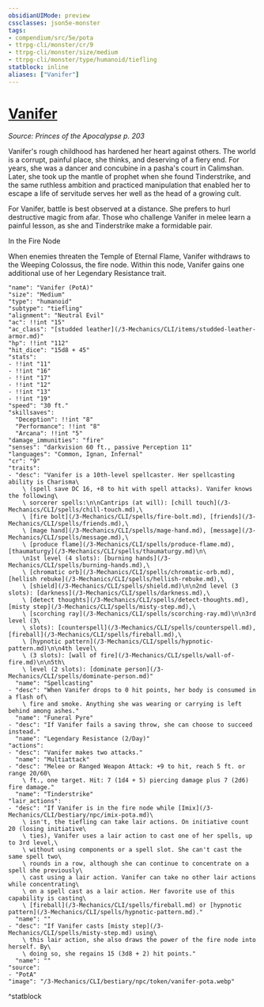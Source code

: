 ```yaml
---
obsidianUIMode: preview
cssclasses: json5e-monster
tags:
- compendium/src/5e/pota
- ttrpg-cli/monster/cr/9
- ttrpg-cli/monster/size/medium
- ttrpg-cli/monster/type/humanoid/tiefling
statblock: inline
aliases: ["Vanifer"]
---
```

# [Vanifer](3-Mechanics\CLI\bestiary\npc/vanifer-pota.md)
*Source: Princes of the Apocalypse p. 203*  

Vanifer's rough childhood has hardened her heart against others. The world is a corrupt, painful place, she thinks, and deserving of a fiery end. For years, she was a dancer and concubine in a pasha's court in Calimshan. Later, she took up the mantle of prophet when she found Tinderstrike, and the same ruthless ambition and practiced manipulation that enabled her to escape a life of servitude serves her well as the head of a growing cult.

For Vanifer, battle is best observed at a distance. She prefers to hurl destructive magic from afar. Those who challenge Vanifer in melee learn a painful lesson, as she and Tinderstrike make a formidable pair.

In the Fire Node

When enemies threaten the Temple of Eternal Flame, Vanifer withdraws to the Weeping Colossus, the fire node. Within this node, Vanifer gains one additional use of her Legendary Resistance trait.

```statblock
"name": "Vanifer (PotA)"
"size": "Medium"
"type": "humanoid"
"subtype": "tiefling"
"alignment": "Neutral Evil"
"ac": !!int "15"
"ac_class": "[studded leather](/3-Mechanics/CLI/items/studded-leather-armor.md)"
"hp": !!int "112"
"hit_dice": "15d8 + 45"
"stats":
- !!int "11"
- !!int "16"
- !!int "17"
- !!int "12"
- !!int "13"
- !!int "19"
"speed": "30 ft."
"skillsaves":
  "Deception": !!int "8"
  "Performance": !!int "8"
  "Arcana": !!int "5"
"damage_immunities": "fire"
"senses": "darkvision 60 ft., passive Perception 11"
"languages": "Common, Ignan, Infernal"
"cr": "9"
"traits":
- "desc": "Vanifer is a 10th-level spellcaster. Her spellcasting ability is Charisma\
    \ (spell save DC 16, +8 to hit with spell attacks). Vanifer knows the following\
    \ sorcerer spells:\n\nCantrips (at will): [chill touch](/3-Mechanics/CLI/spells/chill-touch.md),\
    \ [fire bolt](/3-Mechanics/CLI/spells/fire-bolt.md), [friends](/3-Mechanics/CLI/spells/friends.md),\
    \ [mage hand](/3-Mechanics/CLI/spells/mage-hand.md), [message](/3-Mechanics/CLI/spells/message.md),\
    \ [produce flame](/3-Mechanics/CLI/spells/produce-flame.md), [thaumaturgy](/3-Mechanics/CLI/spells/thaumaturgy.md)\n\
    \n1st level (4 slots): [burning hands](/3-Mechanics/CLI/spells/burning-hands.md),\
    \ [chromatic orb](/3-Mechanics/CLI/spells/chromatic-orb.md), [hellish rebuke](/3-Mechanics/CLI/spells/hellish-rebuke.md),\
    \ [shield](/3-Mechanics/CLI/spells/shield.md)\n\n2nd level (3 slots): [darkness](/3-Mechanics/CLI/spells/darkness.md),\
    \ [detect thoughts](/3-Mechanics/CLI/spells/detect-thoughts.md), [misty step](/3-Mechanics/CLI/spells/misty-step.md),\
    \ [scorching ray](/3-Mechanics/CLI/spells/scorching-ray.md)\n\n3rd level (3\
    \ slots): [counterspell](/3-Mechanics/CLI/spells/counterspell.md), [fireball](/3-Mechanics/CLI/spells/fireball.md),\
    \ [hypnotic pattern](/3-Mechanics/CLI/spells/hypnotic-pattern.md)\n\n4th level\
    \ (3 slots): [wall of fire](/3-Mechanics/CLI/spells/wall-of-fire.md)\n\n5th\
    \ level (2 slots): [dominate person](/3-Mechanics/CLI/spells/dominate-person.md)"
  "name": "Spellcasting"
- "desc": "When Vanifer drops to 0 hit points, her body is consumed in a flash of\
    \ fire and smoke. Anything she was wearing or carrying is left behind among ashes."
  "name": "Funeral Pyre"
- "desc": "If Vanifer fails a saving throw, she can choose to succeed instead."
  "name": "Legendary Resistance (2/Day)"
"actions":
- "desc": "Vanifer makes two attacks."
  "name": "Multiattack"
- "desc": "Melee or Ranged Weapon Attack: +9 to hit, reach 5 ft. or range 20/60\
    \ ft., one target. Hit: 7 (1d4 + 5) piercing damage plus 7 (2d6) fire damage."
  "name": "Tinderstrike"
"lair_actions":
- "desc": "If Vanifer is in the fire node while [Imix](/3-Mechanics/CLI/bestiary/npc/imix-pota.md)\
    \ isn't, the tiefling can take lair actions. On initiative count 20 (losing initiative\
    \ ties), Vanifer uses a lair action to cast one of her spells, up to 3rd level,\
    \ without using components or a spell slot. She can't cast the same spell two\
    \ rounds in a row, although she can continue to concentrate on a spell she previously\
    \ cast using a lair action. Vanifer can take no other lair actions while concentrating\
    \ on a spell cast as a lair action. Her favorite use of this capability is casting\
    \ [fireball](/3-Mechanics/CLI/spells/fireball.md) or [hypnotic pattern](/3-Mechanics/CLI/spells/hypnotic-pattern.md)."
  "name": ""
- "desc": "If Vanifer casts [misty step](/3-Mechanics/CLI/spells/misty-step.md) using\
    \ this lair action, she also draws the power of the fire node into herself. By\
    \ doing so, she regains 15 (3d8 + 2) hit points."
  "name": ""
"source":
- "PotA"
"image": "/3-Mechanics/CLI/bestiary/npc/token/vanifer-pota.webp"
```
^statblock